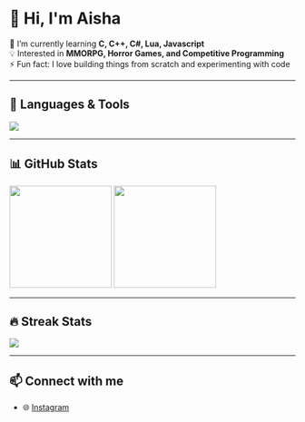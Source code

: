 # 👋 Hi, I'm Aisha  

🌱 I’m currently learning **C, C++, C#, Lua, Javascript**  
💡 Interested in **MMORPG, Horror Games, and Competitive Programming**  
⚡ Fun fact: I love building things from scratch and experimenting with code  

---

## 🚀 Languages & Tools
<p>
  <img src="https://skillicons.dev/icons?i=c,cpp,python,js,lua,git,github,vscode" />
</p>

---

## 📊 GitHub Stats
<p>
  <img src="https://github-readme-stats.vercel.app/api?username=lexiscandy2&show_icons=true&theme=tokyonight" height="180px"/>
  <img src="https://github-readme-stats.vercel.app/api/top-langs/?username=lexiscandy2&layout=compact&theme=tokyonight" height="180px"/>
</p>

---

## 🔥 Streak Stats
<p>
  <img src="https://streak-stats.demolab.com?user=USERNAME&theme=tokyonight" />
</p>

---

## 📫 Connect with me
- 🌐 [Instagram](https://www.instagram.com/rama.indrawangsa/)  

